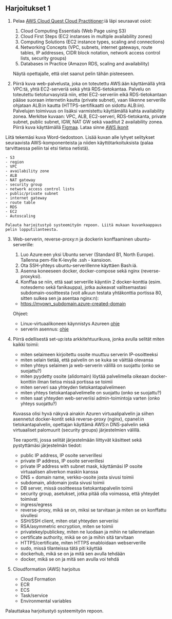 ## Harjoitukset 1

1. Pelaa [AWS Cloud Quest Cloud Practitioner](https://cloudquest.skillbuilder.aws/):iä läpi seuraavat osiot:

    1. Cloud Computing Essentials (Web Page using S3)
    2. Cloud First Steps (EC2 instanses in multiple availability zones)
    3. Computing Solutions (EC2 instance types, scaling and connections)
    4. Networking Concepts (VPC, subnets, internet gateways, route tables, IP addresses, CIDR block notation, network access control lists, security groups)
    5. Databases in Practice (Amazon RDS, scaling and availability)

    Näytä opettajalle, että olet saanut pelin tähän pisteeseen.

2.  Piirrä kuva web-palvelusta, joka on toteutettu AWS:ään käyttämällä yhtä VPC:tä, yhtä EC2-serveriä sekä yhtä RDS-tietokantaa. Palvelu on toteutettu tietoturvasyistä niin, ettei EC2-serveriin eikä RDS-tietokantaan pääse suoraan internetin kautta (private subnet), vaan liikenne serverille ohjataan ALB:in kautta (HTTPS-sertifikaatti on sidottu ALB:iin). Palvelujen toimivuus on lisäksi varmistettu käyttämällä kahta availability zonea. Merkitse kuvaan: VPC, ALB, EC2-serveri, RDS-tietokanta, private subnet, public subnet, IGW, NAT GW sekä vaaditut 2 availability zonea. Piirrä kuva käyttämällä [Figmaa](https://www.figma.com/). Lataa sinne [AWS ikonit](https://www.figma.com/community/file/989585391556898521/aws-cloud-diagram)

Liitä tekemäsi kuva Word-tiedostoon. Lisää kuvan alle lyhyet selitykset seuraavista AWS-komponenteista ja niiden käyttötarkoituksista (palaa tarvittaessa peliin tai etsi tietoa netistä).

    - S3
    - region
    - VPC
    - availability zone
    - ALB
    - NAT gateway
    - security group
    - network access control lists
    - public/private subnet
    - internet gateway
    - route table
    - RDS 
    - EC2
    - Autoscaling

    Palauta harjoitustyö systeemityön repoon. Liitä mukaan kuvankaappaus pelin lopputilanteesta.

3. Web-serverin, reverse-proxy:n ja dockerin konffaaminen ubuntu-serverille:

    1. Luo Azure:een yksi Ubuntu server (Standard B1, North Europe). Tallenna pem-file K-levylle .ssh - kansioon. 
    2. Ota SSH-yhteys ubuntu-serverillenne käyttäen Bash:iä. 
    3. Asenna koneeseen docker, docker-compose sekä nginx (reverse-proxyksi). 
    4. Konffaa se niin, että saat serverille käyntiin 2 docker-konttia (esim. notesdemo sekä fanikauppa), jotka aukeavat valitsemastasi subdomain-osoitteesta (voit alkuun testata yhtäkonttia portissa 80, sitten sulkea sen ja asentaa nginx:n):

    - https://myown_subdomain.azure-created-domain

    Ohjeet:
    - Linux-virtuaalikoneen käynnistys Azureen [ohje](../devops/azure_virtuaalikone.html)
    - serverin asennus: [ohje](../devops/azure_setup.html) 

4. Piirrä edellisestä set-up:ista arkkitehtuurikuva, jonka avulla selität miten kaikki toimii:

    - miten selaimeen kirjoitettu osoite muuttuu serverin IP-osoitteeksi
    - miten selain tietää, että palvelin on se kuka se väittää olevansa
    - miten yhteys selaimen ja web-serverin välillä on suojattu (onko se suojattu?)
    - miten pyydetty osoite (alidomain) löytää palvelimella oikeaan docker-konttiin ilman tietoa missä  portissa se toimii
    - miten serveri saa yhteyden tietokantapalvelimeen
    - miten yhteys tietokantapalvelimelle on suojattu (onko se suojattu?)
    - miten saat yhteyden web-serveriisi admin-toimintoja varten (onko yhteys suojattu?)

    Kuvassa olisi hyvä näkyvä ainakin Azuren virtuaalipalvelin ja siihen asennetut docker-kontit sekä reverse-proxy (nginx), cpanel:in tietokantapalvelin, opettajan käyttämä AWS:n DNS-palvelin sekä virtuaaliset palomuurit (security groups) järjestelmien välillä.

    Tee raportti, jossa selität järjestelmään liittyvät käsitteet sekä pystyttämäsi järjestelmän tiedot:

    - public IP address, IP osoite serverillesi
    - private IP address, IP osoite serverillesi
    - private IP address with subnet mask, käyttämäsi IP osoite virtuaalisen aliverkon maskin kanssa
    - DNS + domain name, verkko-osoite josta sivusi toimii
    - subdomain, alidomain josta sivusi toimii
    - DB server, missä osoitteessa tietokantapalvelin toimii
    - security group, asetukset, jotka pitää olla voimassa, että yhteydet toimivat
    - ingress/egress
    - reverse-proxy, mikä se on, miksi se tarvitaan ja miten se on konffattu sivullesi
    - SSH/SSH client, miten otat yhteyden serveriisi
    - RSA/asymmetric encryption, miten se toimii 
    - privatekey/publickey, miten ne luodaan ja mihin ne tallennetaan
    - certificate authority, mikä se on ja mihin sitä tarvitaan
    - HTTPS/certificate, miten HTTPS enabloidaan webserverille
    - sudo, missä tilanteissa tätä piti käyttää
    - dockerhub, mikä se on ja mitä sen avulla tehdään
    - docker, mikä se on ja mitä sen avulla voi tehdä
     
5. Cloudformation (AWS) harjoitus

    - Cloud Formation
    - ECR
    - ECS
    - Task/service
    - Environmental variables

Palauttakaa harjoitustyö systeemityön repoon. 